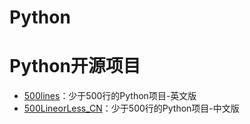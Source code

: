 # Python

# Python开源项目
* [500lines](https://github.com/aosabook/500lines)：少于500行的Python项目-英文版
* [500LineorLess_CN](https://github.com/HT524/500LineorLess_CN)：少于500行的Python项目-中文版